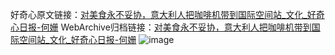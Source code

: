 好奇心原文链接：[对美食永不妥协，意大利人把咖啡机带到国际空间站_文化_好奇心日报-何姗](https://www.qdaily.com/articles/8777.html)
WebArchive归档链接：[对美食永不妥协，意大利人把咖啡机带到国际空间站_文化_好奇心日报-何姗](http://web.archive.org/web/20190623153416/https://www.qdaily.com/articles/8777.html)
![image](http://ww3.sinaimg.cn/large/007d5XDply1g3vdsb0bs2j30u02o24qp)